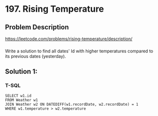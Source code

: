 # 197. Rising Temperature

## Problem Description
https://leetcode.com/problems/rising-temperature/description/
###
Write a solution to find all dates' Id with higher temperatures compared to its previous dates (yesterday).

## Solution 1:
### T-SQL
```
SELECT w1.id
FROM Weather w1
JOIN Weather w2 ON DATEDIFF(w1.recordDate, w2.recordDate) = 1
WHERE w1.temperature > w2.temperature
```
